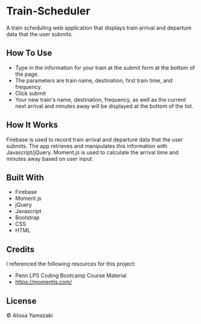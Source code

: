 # Train-Scheduler

A train scheduling web application that displays train arrival and departure data that the user submits.

## How To Use

* Type in the information for your train at the submit form at the bottom of the page.
* The parameters are train name, destination, first train time, and frequency.
* Click submit
* Your new train's name, destination, frequency, as well as the current next arrival and minutes away will be displayed at the bottom of the list.

## How It Works

Firebase is used to record train arrival and departure data that the user submits. 
The app retrieves and manipulates this information with Javascript/jQuery.
Moment.js is used to calculate the arrival time and minutes away based on user input. 

## Built With

* Firebase
* Moment.js
* jQuery
* Javascript
* Bootstrap
* CSS
* HTML

## Credits

I referenced the following resources for this project:

* Penn LPS Coding Bootcamp Course Material
* https://momentjs.com/

## License

&copy; Alissa Yamazaki

